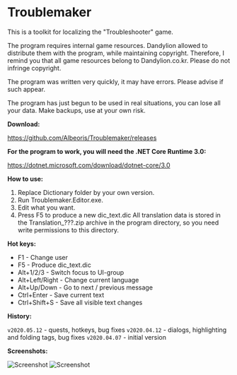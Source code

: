 # Troublemaker
This is a toolkit for localizing the "Troubleshooter" game.


The program requires internal game resources. Dandylion allowed to distribute them with the program, while maintaining copyright. Therefore, I remind you that all game resources belong to Dandylion.co.kr. Please do not infringe copyright.

The program was written very quickly, it may have errors. Please advise if such appear.

The program has just begun to be used in real situations, you can lose all your data. Make backups, use at your own risk.



**Download:**

https://github.com/Albeoris/Troublemaker/releases



**For the program to work, you will need the .NET Core Runtime 3.0:**

https://dotnet.microsoft.com/download/dotnet-core/3.0



**How to use:**

1. Replace Dictionary folder by your own version.
2. Run Troublemaker.Editor.exe.
3. Edit what you want.
4. Press F5 to produce a new dic_text.dic
All translation data is stored in the Translation_???.zip archive in the program directory, so you need write permissions to this directory.



**Hot keys:**

- F1 - Change user
- F5 - Produce dic_text.dic
- Alt+1/2/3 - Switch focus to UI-group
- Alt+Left/Right - Change current language
- Alt+Up/Down - Go to next / previous message
- Ctrl+Enter - Save current text
- Ctrl+Shift+S - Save all visible text changes



**History:**

`v2020.05.12` - quests, hotkeys, bug fixes
`v2020.04.12` - dialogs, highlighting and folding tags, bug fixes
`v2020.04.07` - initial version



**Screenshots:**

![Screenshot](https://i.imgur.com/E23qrt4.png)
![Screenshot](https://i.imgur.com/GYx2EwV.png)
